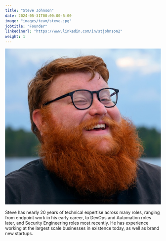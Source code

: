 ```yaml
---
title: "Steve Johnson"
date: 2024-05-31T00:00:00-5:00
image: "images/team/steve.jpg"
jobtitle: "Founder"
linkedinurl: "https://www.linkedin.com/in/stjohnson2"
weight: 1
---
```


![Steve Johnson](/images/team/steve.jpg)

Steve has nearly 20 years of technical expertise across many roles, ranging from endpoint work in his early career, to DevOps and Automation roles later, and Security Engineering roles most recently. He has experience working at the largest scale businesses in existence today, as well as brand new startups.
